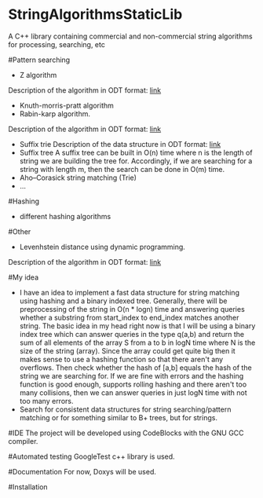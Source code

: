 StringAlgorithmsStaticLib
=========================

A C++ library containing commercial and non-commercial string algorithms for processing, searching, etc

#Pattern searching
- Z algorithm

Description of the algorithm in ODT format: [link](https://github.com/martinradev/TiraLabra/blob/master/Docs/z%20algorithm.odt)
- Knuth-morris-pratt algorithm
- Rabin-karp algorithm.
 
Description of the algorithm in ODT format: [link](https://github.com/martinradev/TiraLabra/blob/master/Docs/rabin%20karp.odt?raw=true)

- Suffix trie
Description of the data structure in ODT format: [link](https://github.com/martinradev/TiraLabra/blob/master/Docs/suffix%20trie.odt)
- Suffix tree
A suffix tree can be built in O(n) time where n is the length of string we are building the tree for. Accordingly, if we are searching for a string with length m, then the search can be done in O(m) time.
- Aho–Corasick string matching (Trie)
- ...

#Hashing
- different hashing algorithms

#Other
- Levenhstein distance using dynamic programming.

Description of the algorithm in ODT format: [link](https://github.com/martinradev/TiraLabra/blob/master/Docs/edit%20distance.odt)

#My idea
- I have an idea to implement a fast data structure for string matching using hashing and a binary indexed tree. Generally, 
there will be preprocessing of the string in O(n * logn) time and answering queries whether a substring from start_index to
end_index matches another string.
The basic idea in my head right now is that I will be using a binary index tree which can answer queries in the type q(a,b) and return the sum of all elements of the array S from a to b in logN time where N is the size of the string (array). Since the array could get quite big then it makes sense to use a hashing function so that there aren't any overflows. Then check whether the hash of [a,b] equals the hash of the string we are searching for. If we are fine with errors and the hashing function is good enough, supports rolling hashing and there aren't too many collisions, then we can answer queries in just logN time with not too many errors.
- Search for consistent data structures for string searching/pattern matching or for something similar to B+ trees, but for strings.


#IDE
The project will be developed using CodeBlocks with the GNU GCC compiler.

#Automated testing
GoogleTest c++ library is used.

#Documentation
For now, Doxys will be used.

#Installation

